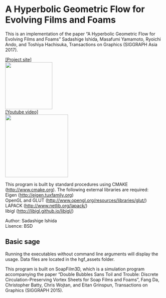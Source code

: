 # A Hyperbolic Geometric Flow for Evolving Films and Foams

This is an implementation of the paper “A Hyperbolic Geometric Flow for Evolving Films and Foams” Sadashige Ishida, Masafumi Yamamoto, Ryoichi Ando, and Toshiya Hachisuka, Transactions on Graphics (SIGGRAPH Asia 2017).

[[Project site]][P]  
<a href="https://sadashigeishida.bitbucket.io/hgf/">  <img src="https://sadashigeishida.bitbucket.io/hgf/teaser_representative_image_small.jpg" height="150px"> </a>  
[[Youtube video]][Y]  
<a href="https://www.youtube.com/watch?v=sqywQK7i4L4"><img src="http://i.ytimg.com/vi/sqywQK7i4L4/2.jpg" width="200px"></a>

[Y]:https://www.youtube.com/watch?v=sqywQK7i4L4
[P]:https://sadashigeishida.bitbucket.io/hgf/
This program is built by standard procedures using CMAKE (http://www.cmake.org).
The following external libraries are required:   
Eigen (http://eigen.tuxfamily.org)  
OpenGL and GLUT (http://www.opengl.org/resources/libraries/glut/)  
LAPACK (http://www.netlib.org/lapack/)  
libigl (http://libigl.github.io/libigl/)  

Author: Sadashige Ishida  
Lisence: BSD

## Basic sage
Running the executables without command line arguments will display the usage. Data files are located in the hgf_assets folder.


This program is built on SoapFilm3D, which is a simulation program accompanying the paper “Double Bubbles Sans Toil and Trouble: Discrete Circulation-Preserving Vortex Sheets for Soap Films and Foams”, Fang Da, Christopher Batty, Chris Wojtan, and Eitan Grinspun, Transactions on Graphics (SIGGRAPH 2015).



